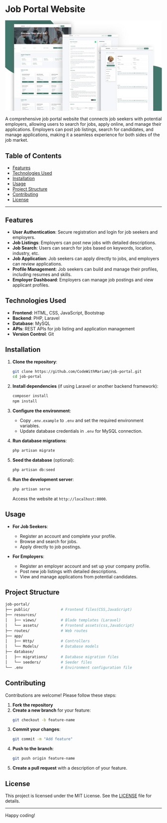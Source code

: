 
# Job Portal Website
<div align="center">
<img src="job.png" align="center" width="1280"/>
</div>
<br>
A comprehensive job portal website that connects job seekers with potential employers, allowing users to search for jobs, apply online, and manage their applications. Employers can post job listings, search for candidates, and manage applications, making it a seamless experience for both sides of the job market.

## Table of Contents

- [Features](#features)
- [Technologies Used](#technologies-used)
- [Installation](#installation)
- [Usage](#usage)
- [Project Structure](#project-structure)
- [Contributing](#contributing)
- [License](#license)

---

## Features

- **User Authentication**: Secure registration and login for job seekers and employers.
- **Job Listings**: Employers can post new jobs with detailed descriptions.
- **Job Search**: Users can search for jobs based on keywords, location, industry, etc.
- **Job Application**: Job seekers can apply directly to jobs, and employers can review applications.
- **Profile Management**: Job seekers can build and manage their profiles, including resumes and skills.
- **Employer Dashboard**: Employers can manage job postings and view applicant profiles.

## Technologies Used

- **Frontend**: HTML, CSS, JavaScript, Bootstrap
- **Backend**: PHP, Laravel 
- **Database**: MySQL
- **APIs**: REST APIs for job listing and application management
- **Version Control**: Git

## Installation

1. **Clone the repository**:

    ```bash
    git clone https://github.com/CodeWithMariam/job-portal.git
    cd job-portal
    ```

2. **Install dependencies** (if using Laravel or another backend framework):

    ```bash
    composer install
    npm install
    ```

3. **Configure the environment**:

    - Copy `.env.example` to `.env` and set the required environment variables.
    - Update database credentials in `.env` for MySQL connection.

4. **Run database migrations**:

    ```bash
    php artisan migrate
    ```

5. **Seed the database** (optional):

    ```bash
    php artisan db:seed
    ```

6. **Run the development server**:

    ```bash
    php artisan serve
    ```

    Access the website at `http://localhost:8000`.

## Usage

- **For Job Seekers**:
  - Register an account and complete your profile.
  - Browse and search for jobs.
  - Apply directly to job postings.
  
- **For Employers**:
  - Register an employer account and set up your company profile.
  - Post new job listings with detailed descriptions.
  - View and manage applications from potential candidates.

## Project Structure
 ```bash
job-portal/
├── public/              # Frontend files(CSS,JavaScript)
├── resources/
│   ├── views/           # Blade templates (Laravel)
│   └── assets/          # Frontend assets(css,JavaScript)
├── routes/              # Web routes
├── app/
│   ├── Http/            # Controllers
│   └── Models/          # Database models
├── database/
│   ├── migrations/      # Database migration files
│   └── seeders/         # Seeder files
└── .env                 # Environment configuration file
 ```


## Contributing

Contributions are welcome! Please follow these steps:

1. **Fork the repository**
2. **Create a new branch** for your feature:
    ```bash
    git checkout -b feature-name
    ```
3. **Commit your changes**:
    ```bash
    git commit -m "Add feature"
    ```
4. **Push to the branch**:
    ```bash
    git push origin feature-name
    ```
5. **Create a pull request** with a description of your feature.

## License

This project is licensed under the MIT License. See the [LICENSE](LICENSE) file for details.

---

Happy coding!
